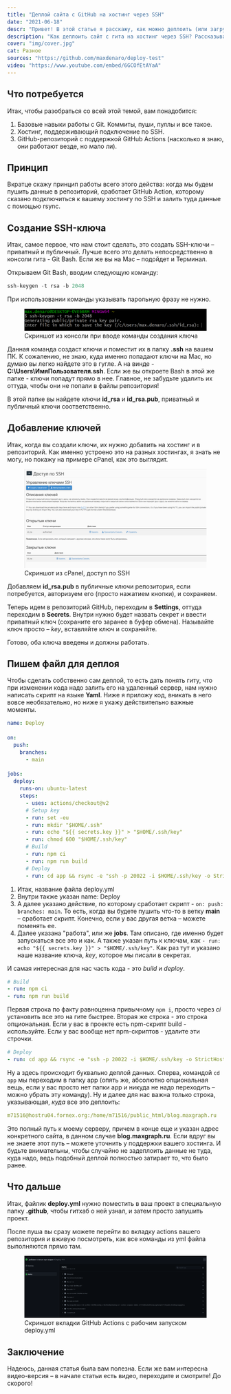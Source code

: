 ```yaml
---
title: "Деплой сайта с GitHub на хостинг через SSH"
date: "2021-06-18"
descr: "Привет! В этой статье я расскажу, как можно деплоить (или загрузить) сайт на ваш хостинг при пуше на GitHub. Все это будем делать через SSH"
description: "Как деплоить сайт с гита на хостинг через SSH? Рассказываю в статье"
cover: "img/cover.jpg"
cat: Разное
sources: "https://github.com/maxdenaro/deploy-test"
video: "https://www.youtube.com/embed/6GCOfEtAYaA"
---
```


## Что потребуется

Итак, чтобы разобраться со всей этой темой, вам понадобится:
1. Базовые навыки работы с Git. Коммиты, пуши, пуллы и все такое.
2. Хостинг, поддерживающий подключение по SSH.
3. GitHub-репозиторий с поддержкой GitHub Actions (насколько я знаю, они работают везде, но мало ли).

## Принцип

Вкратце скажу принцип работы всего этого действа: когда мы будем пушить данные в репозиторий, сработает GitHub Action, которому сказано подключиться к вашему хостингу по SSH и залить туда данные с помощью rsync.

## Создание SSH-ключа

Итак, самое первое, что нам стоит сделать, это создать SSH-ключи – приватный и публичный. Лучше всего это делать непосредственно в консоли гита - Git Bash. Если же вы на Mac – подойдет и Терминал.

Открываем Git Bash, вводим следующую команду:

``` js
ssh-keygen -t rsa -b 2048
```

При использовании команды указывать парольную фразу не нужно.

<figure>
<img src="img/console.png" alt="Скриншот из консоли при вводе команды создания ключа">
<figcaption>Скриншот из консоли при вводе команды создания ключа</figcaption>
</figure>

Данная команда создаст ключи и поместит их в папку __.ssh__ на вашем ПК. К сожалению, не знаю, куда именно попадают ключи на Mac, но думаю вы легко найдете это в гугле. А на винде - __C:\Users\ИмяПользователя\.ssh__. Если же вы откроете Bash в этой же папке - ключи попадут прямо в нее. Главное, не забудьте удалить их оттуда, чтобы они не попали в файлы репозитория!

В этой папке вы найдете ключи __id_rsa__ и __id_rsa.pub__, приватный и публичный ключи соответственно.

## Добавление ключей

Итак, когда вы создали ключи, их нужно добавить на хостинг и в репозиторий. Как именно устроено это на разных хостингах, я знать не могу, но покажу на примере cPanel, как это выглядит.

<figure>
<img src="img/panel.png" alt="Скриншот из cPanel, доступ по SSH">
<figcaption>Скриншот из cPanel, доступ по SSH</figcaption>
</figure>

Добавляем __id_rsa.pub__ в публичные ключи репозитория, если потребуется, авторизуем его (просто нажатием кнопки), и сохраняем.

Теперь идем в репозиторий GitHub, переходим в __Settings__, оттуда переходим в __Secrets__. Внутри нужно будет назвать секрет и ввести приватный ключ (сохраните его заранее в буфер обмена). Называйте ключ просто – _key_, вставляйте ключ и сохраняйте.

Готово, оба ключа введены и должны работать.

## Пишем файл для деплоя

Чтобы сделать собственно сам деплой, то есть дать понять гиту, что при изменении кода надо залить его на удаленный сервер, нам нужно написать скрипт на языке __Yaml__. Ниже я приложу код, вникать в него вовсе необязательно, но ниже я укажу действительно важные моменты.

``` yml
name: Deploy

on:
  push:
    branches:
      - main

jobs:
  deploy:
    runs-on: ubuntu-latest
    steps:
      - uses: actions/checkout@v2
      # Setup key
      - run: set -eu
      - run: mkdir "$HOME/.ssh"
      - run: echo "${{ secrets.key }}" > "$HOME/.ssh/key"
      - run: chmod 600 "$HOME/.ssh/key"
      # Build
      - run: npm ci
      - run: npm run build
      # Deploy
      - run: cd app && rsync -e "ssh -p 20022 -i $HOME/.ssh/key -o StrictHostKeyChecking=no" --archive --compress --delete . m71516@hostru04.fornex.org:/home/m71516/public_html/blog.maxgraph.ru

```

1. Итак, название файла deploy.yml
2. Внутри также указан name: Deploy
3. А далее указано действие, по которому сработает скрипт - `on: push: branches: main`. То есть, когда вы будете пушить что-то в ветку __main__ – сработает скрипт. Конечно, если у вас другая ветка – можете поменять ее.
4. Далее указана "работа", или же __jobs__. Там описано, где именно будет запускаться все это и как. А также указан путь к ключам, как `- run: echo "${{ secrets.key }}" > "$HOME/.ssh/key"`. Как раз тут и указано наше название ключа, _key_, которое мы писали в секретах.

И самая интересная для нас часть кода - это _build_ и _deploy_.

``` yml
# Build
- run: npm ci
- run: npm run build
```

Первая строка по факту равноценна привычному `npm i`, просто через _ci_ установить все это на гите быстрее.
Вторая же строка - это строка опциональная. Если у вас в проекте есть npm-скрипт build - используйте. Если у вас вообще нет npm-скриптов - удалите эти строчки.

``` yml
# Deploy
- run: cd app && rsync -e "ssh -p 20022 -i $HOME/.ssh/key -o StrictHostKeyChecking=no" --archive --compress --delete . m71516@hostru04.fornex.org:/home/m71516/public_html/blog.maxgraph.ru
```

Ну а здесь происходит буквально деплой данных. Сперва, командой `cd app` мы переходим в папку app (опять же, абсолютно опциональная вещь, если у вас просто нет папки app и никуда не надо переходить – можно убрать эту команду). Ну и далее для нас важна только строка, указывающая, _куда_ все это деплоить:

``` yml
m71516@hostru04.fornex.org:/home/m71516/public_html/blog.maxgraph.ru
```

Это полный путь к моему серверу, причем в конце еще и указан адрес конкретного сайта, в данном случае __blog.maxgraph.ru__. Если вдруг вы не знаете этот путь – можете уточнить у поддержки вашего хостинга. И будьте внимательны, чтобы случайно не задеплоить данные не туда, куда надо, ведь подобный деплой полностью затирает то, что было ранее.

## Что дальше

Итак, файлик __deploy.yml__ нужно поместить в ваш проект в специальную папку __.github__, чтобы гитхаб о ней узнал, и затем просто запушить проект.

После пуша вы сразу можете перейти во вкладку actions вашего репозитория и вживую посмотреть, как все команды из yml файла выполняются прямо там.

<figure>
<img src="img/actions.png" alt="Скриншот вкладки GitHub Actions с рабочим запуском deploy.yml">
<figcaption>Скриншот вкладки GitHub Actions с рабочим запуском deploy.yml</figcaption>
</figure>

## Заключение

Надеюсь, данная статья была вам полезна. Если же вам интересна видео-версия – в начале статьи есть видео, переходите и смотрите! До скорого!
